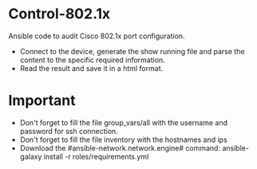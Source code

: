 # Control-802.1x
Ansible code to audit Cisco 802.1x port configuration.
- Connect to the device, generate the show running file and parse the content to the specific required information.
- Read the result and save it in a html format.

# Important
- Don't forget to fill the file group_vars/all with the username and password for ssh connection.
- Don't forget to fill the file inventory with the hostnames and ips
- Download the #ansible-network.network.engine# 
    command:  ansible-galaxy install -r roles/requirements.yml
